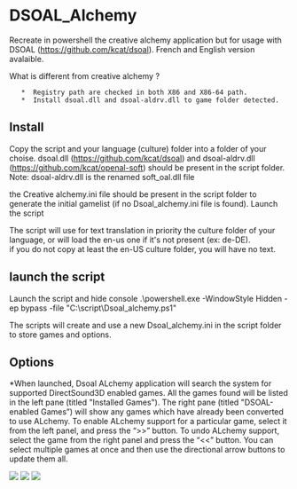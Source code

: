 # DSOAL_Alchemy
Recreate in powershell the creative alchemy application but for usage with DSOAL (https://github.com/kcat/dsoal).
French and English version avalaible.

   What is different from creative alchemy ?
   
       *  Registry path are checked in both X86 and X86-64 path.
       *  Install dsoal.dll and dsoal-aldrv.dll to game folder detected.
       
    
## Install
Copy the script and your language (culture) folder into a folder of your choise.
dsoal.dll (https://github.com/kcat/dsoal)  and dsoal-aldrv.dll (https://github.com/kcat/openal-soft) should be present in the script folder.
Note:  dsoal-aldrv.dll is the renamed soft_oal.dll file

the Creative alchemy.ini file should be present in the script folder to generate
the initial gamelist (if no Dsoal_alchemy.ini file is found). 
Launch the script
   
The script will use for text translation in priority the culture folder of your language, or will load the en-us one if it's not present (ex: de-DE).   
if you do not copy at least the en-US culture folder, you will have no text.   

## launch the script  
Launch the script and hide console
.\powershell.exe -WindowStyle Hidden -ep bypass -file "C:\script\Dsoal_alchemy.ps1"

The scripts will create and use a new Dsoal_alchemy.ini in the script folder to store games and options.

## Options

*When launched, Dsoal ALchemy application will search the system for supported
DirectSound3D enabled games. All the games found will be listed in the left pane (titled
"Installed Games"). The right pane (titled "DSOAL-enabled Games”) will show any
games which have already been converted to use ALchemy.
To enable ALchemy support for a particular game, select it from the left panel, and press
the “>>” button. To undo ALchemy support, select the game from the right panel and
press the “<<” button. You can select multiple games at once and then use the directional
arrow buttons to update them all.


<img src="https://i.imgur.com/5VL3oKI.png">
<img src="https://i.imgur.com/fFOS4uX.png">
<img src="https://i.imgur.com/yeEGRhc.png">
